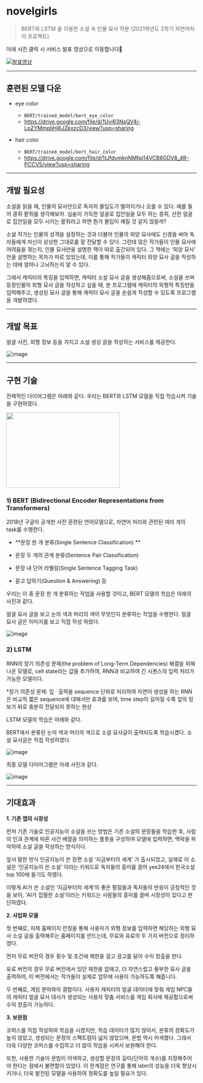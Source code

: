 # novelgirls
>  BERT와 LSTM 을 이용한 소설 속 인물 묘사 작문 (2021학년도 2학기 자연어처리 프로젝트) 

아래 사진 클릭 시 서비스 발표 영상으로 이동합니다👭

[![발표영상](https://img.youtube.com/vi/zum4tzQfw7Q/hqdefault.jpg)]( https://youtu.be/zum4tzQfw7Q)



------



## 훈련된 모델 다운

- eye color
  - ```BERT/trained_model/bert_eye_color```
  - https://drive.google.com/file/d/1Uvi63NsQV4j-LpZYMmpIjHi6JZkxzcD3/view?usp=sharing

- hair color
  - ```BERT/trained_model/bert_hair_color```
  - https://drive.google.com/file/d/1tJfdvmknNMfpj14VCB6GDV8_4R-PCCV5/view?usp=sharing




------



## 개발 필요성

소설을 읽을 때, 인물의 묘사만으로 독자의 몰입도가 떨어지거나 오를 수 있다. 예를 들어 콩쥐 팥쥐를 생각해보자. 심술이 가득한 얼굴로 집안일을 모두 하는 콩쥐, 선한 얼굴로 집안일을 모두 시키는 팥쥐라고 하면 뭔가 몰입이 깨질 것 같지 않을까? 

소설 작가는 인물의 성격을 설정하는 것과 더불어 인물의 외양 묘사에도 신경을 써야 독자들에게 자신이 상상한 그대로를 잘 전달할 수 있다. 그런데 많은 작가들이 인물 묘사에 어려움을 겪는지, 인물 묘사만을 설명한 책이 따로 출간되어 있다. 그 책에는 ‘외양 묘사’ 만을 설명하는 목차가 따로 있었는데, 이를 통해 작가들이 캐릭터 외양 묘사 글을 작성하는 데에 얼마나 고뇌하는지 알 수 있다. 

그래서 캐릭터의 특징을 입력하면, 캐릭터 소설 묘사 글을 생성해줌으로써, 소설을 쓰며 등장인물의 외형 묘사 글을 작성하고 싶을 때, 본 프로그램에 캐릭터의 외형적 특징만을 입력해주고, 생성된 묘사 글을 통해 캐릭터 묘사 글을 손쉽게 작성할 수 있도록 프로그램을 개발하였다.



______



## 개발 목표

얼굴 사진, 외형 정보 등을 가지고 소설 생성 글을 작성하는 서비스를 제공한다.

![image](https://user-images.githubusercontent.com/60170358/143964074-dde451bf-86ad-4c05-ad1e-03c92d6128df.png)

------



## 구현 기술

전체적인 다이어그램은 아래와 같다. 우리는 BERT와 LSTM 모델을 직접 학습시켜 기술을 구현하였다.

<img src="https://user-images.githubusercontent.com/60170358/143964267-f2c6d689-a105-414b-b647-ca0ad835157f.png" width="300" height="200"/>



### 1) BERT (Bidirectional Encoder Representations from Transformers)

2018년 구글이 공개한 사전 훈련된 언어모델으로, 자연어 처리와 관련된 여러 개의 task를 수행한다. 

- **문장 한 개 분류(Single Sentence Classification) **

- 문장 두 개의 관계 분류(Sentence Pair Classification)

- 문장 내 단어 라벨링(Single Sentence Tagging Task)

- 묻고 답하기(Quesiton & Answering) 등



우리는 이 중 문장 한 개 분류하는 작업을 사용할 것이고, BERT 모델의 학습은 아래의 사진과 같다.

얼굴 묘사 글을 보고 눈의 색과 머리의 색이 무엇인지 분류하는 작업을 수행한다. 얼굴 묘사 글은 이미지를 보고 직접 작성 하였다.

![image](https://user-images.githubusercontent.com/60170358/143965571-82662e06-4a94-4307-acb3-b796d5518941.png)



### 2) LSTM

RNN의 장기 의존성 문제(the problem of Long-Term Dependencies) 해결을 위해 나온 모델로, cell state라는 값을 추가하여, RNN과 비교하여 긴 시퀀스의 입력 처리가 가능한 모델이다. 

*장기 의존성 문제: 입 ∙ 출력을 sequence 단위로 처리하여 자연어 생성을 하는 RNN은 비교적 짧은 sequence에 대해서만 효과를 보여, time step이 길어질 수록 앞의 정보가 뒤로 충분히 전달되지 못하는 현상



LSTM 모델의 학습은 아래와 같다.

BERT에서 분류된 눈의 색과 머리의 색으로 소설 묘사글이 출력되도록 학습시켰다. 소설 묘사글은 직접 작성하였다.

![image](https://user-images.githubusercontent.com/60170358/143965845-b00ecf7a-c88e-4eb9-832a-4395b6389df1.png)




최종 모델 다이어그램은 아래 사진과 같다.


![image](https://user-images.githubusercontent.com/60170358/143965950-707a937b-863c-480f-95ca-6302d4736713.png)



------



## 기대효과

**1. 기존 앱의 시장성**

먼저 기존 기술로 인공지능이 소설을 쓰는 방법은 기존 소설의 문장들을 학습한 후, 사람이 인과 관계에 따른 사건 배열을 의미하는 플롯을 구성하여 모델에 입력하면, 맥락을 파악하여 소설 글을 작성하는 방식이다. 

앞서 말한 방식 인공지능이 쓴 장편 소설 ‘지금부터의 세계’ 가 출시되었고, 실제로 이 소설은 ‘인공지능이 쓴 소설’ 이라는 키워드로 독자들의 흥미를 끌어 yes24에서 한국소설 top 100에 들기도 하였다.

이렇게 AI가 쓴 소설인 ‘지금부터의 세계’의 좋은 평점들과 독자들의 반응이 긍정적인 것을 보아, ‘AI가 집필한 소설’이라는 키워드는 사람들의 흥미를 끌며 시장성이 있다고 판단하였다.



**2. 사업화 모델**

첫 번째로, 자제 홈페이지 런칭을 통해 사용자가 외형 정보를 입력하면 해당하는 외형 묘사 소설 글을 출력해주는 홈페이지를 만드는데, 무료와 유료의 두 가지 버전으로 정리하였다.

먼저 무료 버전의 경우 횟수 및 조건에 제한을 걸고 광고를 달아 수익 창출을 한다.

유료 버전의 경우 무료 버전에서 있던 제한을 없애고, 더 자연스럽고 풍부한 묘사 글을 출력하여, 이 버전에서는 작가들이 실제로 업무에 사용이 가능하도록 해줍니다.



두 번째로, 게임 분야와의 결합이다. 사용자 캐릭터의 얼굴 데이터에 맞춰 게임 NPC들의 캐릭터 얼굴 묘사 대사가 생성되는 사용자 맞춤 서비스를 게임 회사에 제공함으로써 수익 창출이 가능하다.



**3. 보완점**

코퍼스를 직접 작성하여 학습을 시켰지만, 학습 데이터가 많지 않아서, 분류의 정확도가 높지 않았고, 생성되는 문장의 스펙트럼이 넓지 않았으며, 문법 역시 어색했다. 그래서 더욱 다양한 코퍼스를 수집하고 더 많이 학습을 시켜서 보완해야 한다.

또한, 사용한 기술이 문법이 어색하고, 생성할 문장의 길이(단어의 개수)를 지정해주어야 한다는 점에서 불편함이 있었다. 이 한계점은 연구를 통해 lstm의 성능을 더욱 향상시키거나, 더욱 발전된 모델을 사용하여 정확도를 높일 필요가 있다.

